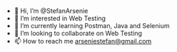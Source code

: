 - 👋 Hi, I’m @StefanArsenie
- 👀 I’m interested in Web Testing
- 🌱 I’m currently learning Postman, Java and Selenium
- 💞️ I’m looking to collaborate on Web Testing
- 📫 How to reach me arseniestefan@gmail.com

<!---
StefanArs/StefanArs is a ✨ special ✨ repository because its `README.md` (this file) appears on your GitHub profile.
You can click the Preview link to take a look at your changes.
--->
